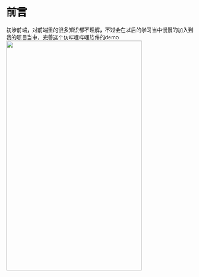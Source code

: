 # 前言

初涉前端，对前端里的很多知识都不理解，不过会在以后的学习当中慢慢的加入到我的项目当中，完善这个仿哔哩哔哩软件的demo
<img src="https://github.com/ComLife/reactBilibili/tree/master/src/App_Pictures_show/10_46_35__05_17_2019.jpg" width="365" height="619"/>
